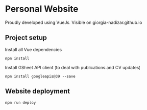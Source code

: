 # Personal Website
Proudly developed using VueJs.
Visible on giorgia-nadizar.github.io

## Project setup
Install all Vue dependencies
```
npm install
```
Install GSheet API client (to deal with publications and CV updates)
```
npm install googleapis@39 --save
```

## Website deployment
```
npm run deploy
```
